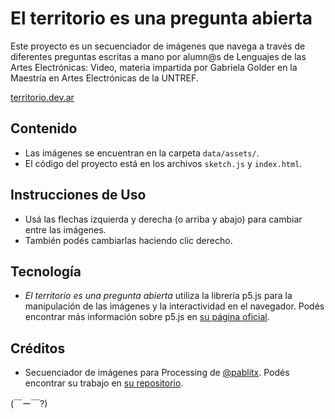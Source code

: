# El territorio es una pregunta abierta

Este proyecto es un secuenciador de imágenes que navega a través de diferentes preguntas escritas a mano por alumn@s de Lenguajes de las Artes Electrónicas: Video, materia impartida por Gabriela Golder en la Maestría en Artes Electrónicas de la UNTREF. 

[territorio.dev.ar](https://territorio.dev.ar)

## Contenido

- Las imágenes se encuentran en la carpeta `data/assets/`.
- El código del proyecto está en los archivos `sketch.js` y `index.html`.

## Instrucciones de Uso

- Usá las flechas izquierda y derecha (o arriba y abajo) para cambiar entre las imágenes.
- También podés cambiarlas haciendo clic derecho.

## Tecnología

- *El territorio es una pregunta abierta* utiliza la librería p5.js para la manipulación de las imágenes y la interactividad en el navegador. Podés encontrar más información sobre p5.js en [su página oficial](https://p5js.org/).

## Créditos

- Secuenciador de imágenes para Processing de [@pablitx](https://github.com/pLabarta). Podés encontrar su trabajo en [su repositorio](https://github.com/pLabarta/secuenciador).


(￣ー￣?)
